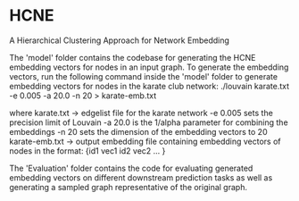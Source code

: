 # HCNE
A Hierarchical Clustering Approach for Network Embedding

The 'model' folder contains the codebase for generating the HCNE embedding vectors for nodes in an input graph.
To generate the embedding vectors, run the following command inside the 'model' folder to generate embedding vectors for nodes in the karate club network:
./louvain karate.txt -e 0.005 -a 20.0 -n 20 > karate-emb.txt

where karate.txt -> edgelist file for the karate network
      -e 0.005 sets the precision limit of Louvain
      -a 20.0 is the 1/alpha parameter for combining the embeddings
      -n 20 sets the dimension of the embedding vectors to 20
      karate-emb.txt -> output embedding file containing embedding vectors of nodes in the format:
      {id1 vec1
       id2 vec2
       ...
      }



The 'Evaluation' folder contains the code for evaluating generated embedding vectors on different downstream prediction tasks as well as generating a sampled graph representative of the original graph. 
